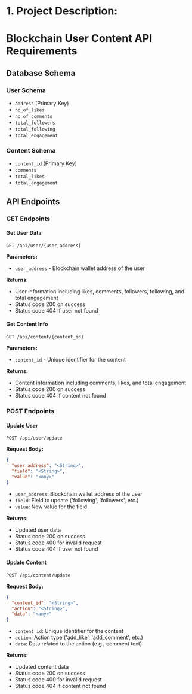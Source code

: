 # 1. Project Description:

# Blockchain User Content API Requirements

## Database Schema

### User Schema
- `address` <String> (Primary Key)
- `no_of_likes` <Number>
- `no_of_comments` <Number>
- `total_followers` <Number>
- `total_following` <Number>
- `total_engagement` <Number>

### Content Schema
- `content_id` <String> (Primary Key)
- `comments` <Array>
- `total_likes` <Number>
- `total_engagement` <Number>

## API Endpoints

### GET Endpoints

#### Get User Data
```
GET /api/user/{user_address}
```
**Parameters:**
- `user_address` <String> - Blockchain wallet address of the user

**Returns:**
- User information including likes, comments, followers, following, and total engagement
- Status code 200 on success
- Status code 404 if user not found

#### Get Content Info
```
GET /api/content/{content_id}
```
**Parameters:**
- `content_id` <String> - Unique identifier for the content

**Returns:**
- Content information including comments, likes, and total engagement
- Status code 200 on success
- Status code 404 if content not found

### POST Endpoints

#### Update User
```
POST /api/user/update
```
**Request Body:**
```json
{
  "user_address": "<String>",
  "field": "<String>",
  "value": "<any>"
}
```
- `user_address`: Blockchain wallet address of the user
- `field`: Field to update ('following', 'followers', etc.)
- `value`: New value for the field

**Returns:**
- Updated user data
- Status code 200 on success
- Status code 400 for invalid request
- Status code 404 if user not found

#### Update Content
```
POST /api/content/update
```
**Request Body:**
```json
{
  "content_id": "<String>",
  "action": "<String>",
  "data": "<any>"
}
```
- `content_id`: Unique identifier for the content
- `action`: Action type ('add_like', 'add_comment', etc.)
- `data`: Data related to the action (e.g., comment text)

**Returns:**
- Updated content data
- Status code 200 on success
- Status code 400 for invalid request
- Status code 404 if content not found










